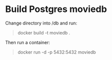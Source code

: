 # Build Postgres moviedb
Change directory into /db and run:
>docker build -t moviedb .

Then run a container:
>docker run -d -p 5432:5432 moviedb